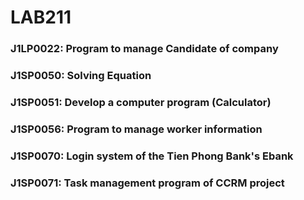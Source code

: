 # LAB211

### J1LP0022: Program to manage Candidate of company


### J1SP0050: Solving Equation

### J1SP0051: Develop a computer program (Calculator)

### J1SP0056: Program to manage worker information

### J1SP0070: Login system of the Tien Phong Bank's Ebank    


### J1SP0071: Task management program of CCRM project 
